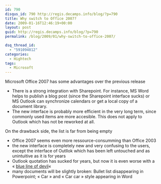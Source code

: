 ```yaml
---
id: 790
disqus_id: 790 http://regis.decamps.info/blog/?p=790
title: Why switch to Office 2007?
date: 2009-01-16T12:46:19+00:00
layout: post
guid: http://regis.decamps.info/blog/?p=790
permalink: /blog/2009/01/why-switch-to-office-2007/

dsq_thread_id:
  - "591094812"
categories:
  - Hightech
tags:
  - Microsoft
---
```

Microsoft Office 2007 has some advantages over the previous release

  * There is a strong integration with Sharepoint. For instance, MS Word helps to publish a blog post (since the Sharepoint interface sucks) or MS Outlook can synchronize calendars or get a local copy of a document library.
  * The new interface is probably more efficient in the very long term, since commonly used items are more accesible. This does not apply to Outlook which has not be reworked at all.

On the drawback side, the list is far from being empty

  * Office 2007 seems even more ressource-consumming than Office 2003
  * the new interface is completely new and very confusing to the users, except the interface of Outllok which has been left untouched and as unintuitive as it is for years
  * Outlook quotation has sucked for years, but now it is even worse with a « [blue line of devil](http://blog.loftninjas.org/2008/08/14/making-outlook-2007-quote-responsibly/)« 
  * many documents will be slightly broken: Bullet list disappearing in Powerpoint; « Car » and « Car car » style appearing in Word
